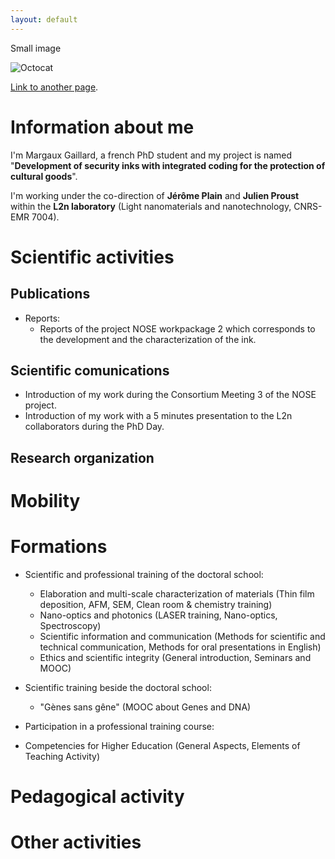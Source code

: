 ```yaml
---
layout: default
---
```


Small image

![Octocat](https://github.githubassets.com/images/icons/emoji/octocat.png)

[Link to another page](./another-page.html).

# Information about me

I'm Margaux Gaillard, a french PhD student and my project is named "**Development of security inks with integrated coding for the protection of cultural goods**".

I'm working under the co-direction of **Jérôme Plain** and **Julien Proust** within the **L2n laboratory** (Light nanomaterials and nanotechnology, CNRS-EMR 7004).

# Scientific activities
## Publications

- Reports:
  - Reports of the project NOSE workpackage 2 which corresponds to the development and the characterization of the ink.

## Scientific comunications

- Introduction of my work during the Consortium Meeting 3 of the NOSE project.
- Introduction of my work with a 5 minutes presentation to the L2n collaborators during the PhD Day.

## Research organization

# Mobility

# Formations

- Scientific and professional training of the doctoral school:
  - Elaboration and multi-scale characterization of materials (Thin film deposition, AFM, SEM, Clean room & chemistry training)
  - Nano-optics and photonics (LASER training, Nano-optics, Spectroscopy)
  - Scientific information and communication (Methods for scientific and technical communication, Methods for oral presentations in English)
  - Ethics and scientific integrity (General introduction, Seminars and MOOC)

- Scientific training beside the doctoral school:
  - "Gènes sans gêne" (MOOC about Genes and DNA)

-  Participation in a professional training course:
  - Competencies for Higher Education (General Aspects, Elements of Teaching Activity)

# Pedagogical activity

# Other activities
